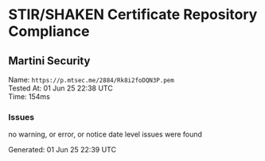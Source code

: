 # STIR/SHAKEN Certificate Repository Compliance

## Martini Security

Name: `https://p.mtsec.me/2884/Rk8i2foDQN3P.pem`\
Tested At: 01 Jun 25 22:38 UTC\
Time: 154ms

### Issues

no warning, or error, or notice date level issues were found

Generated: 01 Jun 25 22:39 UTC